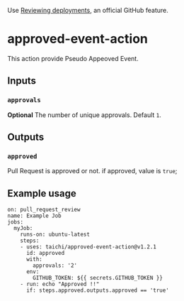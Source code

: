 Use [Reviewing deployments](https://docs.github.com/en/actions/managing-workflow-runs/reviewing-deployments), an official GitHub feature.

# approved-event-action

This action provide Pseudo Appeoved Event.

## Inputs

### `approvals`

**Optional** The number of unique approvals. Default `1`.

## Outputs

### `approved`

Pull Request is approved or not. if approved, value is `true`;

## Example usage

    on: pull_request_review
    name: Example Job
    jobs:
      myJob:
        runs-on: ubuntu-latest
        steps:
        - uses: taichi/approved-event-action@v1.2.1
          id: approved
          with:
            approvals: '2'
          env:
            GITHUB_TOKEN: ${{ secrets.GITHUB_TOKEN }}
        - run: echo "Approved !!"
          if: steps.approved.outputs.approved == 'true'
